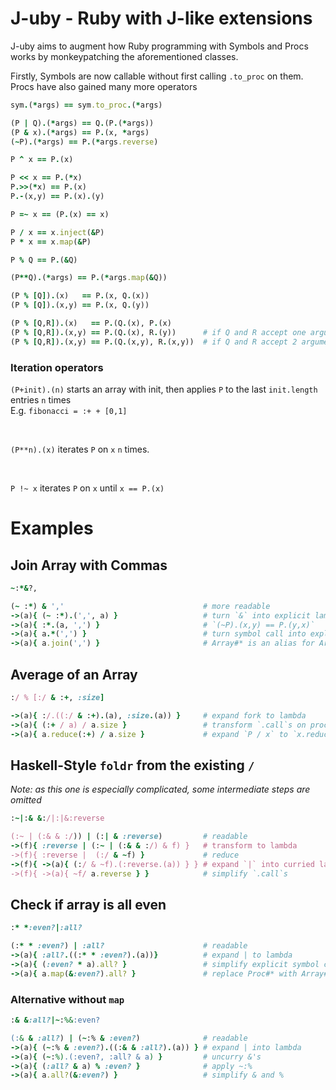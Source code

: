 <!--language-all: lang-rb -->

# J-uby - Ruby with J-like extensions

J-uby aims to augment how Ruby programming with Symbols and Procs works by monkeypatching the aforementioned classes.

Firstly, Symbols are now callable without first calling `.to_proc` on them. Procs have also gained many more operators

```ruby
sym.(*args) == sym.to_proc.(*args)

(P | Q).(*args) == Q.(P.(*args))
(P & x).(*args) == P.(x, *args)
(~P).(*args) == P.(*args.reverse)

P ^ x == P.(x)

P << x == P.(*x)
P.>>(*x) == P.(x)
P.-(x,y) == P.(x).(y)

P =~ x == (P.(x) == x)

P / x == x.inject(&P)
P * x == x.map(&P)

P % Q == P.(&Q)

(P**Q).(*args) == P.(*args.map(&Q))

(P % [Q]).(x)   == P.(x, Q.(x))
(P % [Q]).(x,y) == P.(x, Q.(y))

(P % [Q,R]).(x)   == P.(Q.(x), P.(x)
(P % [Q,R]).(x,y) == P.(Q.(x), R.(y))      # if Q and R accept one argument
(P % [Q,R]).(x,y) == P.(Q.(x,y), R.(x,y))  # if Q and R accept 2 arguments
```

### Iteration operators
`(P+init).(n)` starts an array with init, then applies `P` to the last `init.length` entries `n` times
<br>
E.g. `fibonacci = :+ + [0,1]`


<br>

`(P**n).(x)` iterates `P` on `x` `n` times.


<br>

`P !~ x` iterates `P` on `x` until `x == P.(x)`

# Examples

## Join Array with Commas

```ruby
~:*&?,

(~ :*) & ','                               # more readable
->(a){ (~ :*).(',', a) }                   # turn `&` into explicit lambda
->(a){ :*.(a, ',') }                       # `(~P).(x,y) == P.(y,x)`
->(a){ a.*(',') }                          # turn symbol call into explicit method call
->(a){ a.join(',') }                       # Array#* is an alias for Array#join
```
## Average of an Array
```ruby
:/ % [:/ & :+, :size]

->(a){ :/.((:/ & :+).(a), :size.(a)) }     # expand fork to lambda
->(a){ (:+ / a) / a.size }                 # transform `.call`s on procs to method accesses
->(a){ a.reduce(:+) / a.size }             # expand `P / x` to `x.reduce(&P)`
```

## Haskell-Style `foldr` from the existing `/`
*Note: as this one is especially complicated, some intermediate steps are omitted*
```ruby
:~|:& &:/|:|&:reverse

(:~ | (:& & :/)) | (:| & :reverse)         # readable
->(f){ :reverse | (:~ | (:& & :/) & f) }   # transform to lambda
->(f){ :reverse |  (:/ & ~f) }             # reduce
->(f){ ->(a){ (:/ & ~f).(:reverse.(a)) } } # expand `|` into curried lambda
->(f){ ->(a){ ~f/ a.reverse } }            # simplify `.call`s
```

## Check if array is all even

```ruby
:* *:even?|:all?

(:* * :even?) | :all?                      # readable
->(a){ :all?.((:* * :even?).(a))}          # expand | to lambda
->(a){ (:even? * a).all? }                 # simplify explicit symbol calls
->(a){ a.map(&:even?).all? }               # replace Proc#* with Array#map
```
### Alternative without `map`

```ruby
:& &:all?|~:%&:even?

(:& & :all?) | (~:% & :even?)              # readable
->(a){ (~:% & :even?).((:& & :all?).(a)) } # expand | into lambda
->(a){ (~:%).(:even?, :all? & a) }         # uncurry &'s
->(a){ (:all? & a) % :even? }              # apply ~:%
->(a){ a.all?(&:even?) }                   # simplify & and %
```
